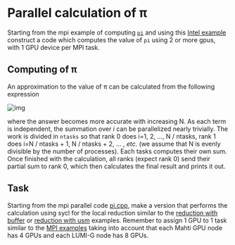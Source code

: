 # Parallel calculation of π
Starting from the mpi example of computing [`pi`](https://github.com/csc-training/mpi-introduction/edit/main/parallel-pi/solution/pi.cpp) and using this [Intel example](https://www.intel.com/content/www/us/en/developer/articles/technical/compile-and-run-mpi-programs-using-dpcpp-language.html) construct a code which computes the value of `pi` using 2 or more gpus, with 1 GPU device per MPI task.

<!-- Adapted from material by EPCC https://github.com/EPCCed/archer2-MPI-2020-05-14 -->

## Computing of π

An approximation to the value of π can be calculated from the following
expression

<!--
\frac{\pi}{4} = \int_0^1 \frac{dx}{1+x^2} \approx \frac{1}{N} \sum_{i=1}^N \frac{1}{1+\left( \frac{i-\frac{1}{2}}{N}\right)^2}
-->
![img](img/eq1.png)

where the answer becomes more accurate with increasing N. As each term is independent, the summation over *i* can be parallelized nearly trivially. The work is divided in `ntasks` so that rank 0 does i=1, 2, ..., N / ntasks, rank 1 does i=N / ntasks + 1, N / ntasks + 2, ... , *etc.* (we assume that N is evenly divisible by the number of processes). Each tasks computes their own sum. Once finished with the calculation, all ranks (expect rank 0) send their partial sum to rank 0, which then calculates the final result and prints it out.

## Task

Starting from the mpi parallel code [pi.cpp](cpu/pi.cpp), make a version that performs the calculation using sycl for the local reduction similar to the [reduction with buffer](../05-reduction/reduction_simple_buffer.cpp) or [reduction with usm](../05-reduction/reduction_simple_usm.cpp) examples.
Remember to assign 1 GPU to 1 task similar to the [MPI examples](../08-mpi/) taking into account that each Mahti GPU node has 4 GPUs and each LUMI-G node has 8 GPUs.
